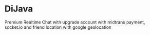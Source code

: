 # DiJava
Premium Realtime Chat with upgrade account with midtrans payment, socket.io and friend location with google geolocation
